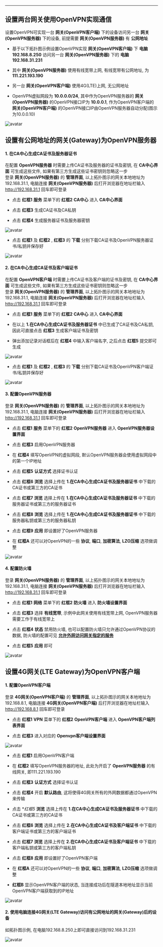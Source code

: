 ***

## 设置两台网关使用OpenVPN实现通信

设置OpenVPN可实现一台 **网关(OpenVPN客户端)** 下的设备访问另一台 **网关(OpenVPN服务器)** 下的设备, 前提需要 **网关(OpenVPN服务器)** 有 **公网地址**   

- 基于以下拓扑图示例设置OpenVPN实现 **网关(OpenVPN客户端)** 下 **电脑192.168.8.250** 访问另一台 **网关(OpenVPN服务器)** 下的 **电脑192.168.31.231**    

- 其中 **网关(OpenVPN服务器)** 使用有线宽带上网, 有线宽带有公网地址, 为 **111.221.193.190**    

- 另一台 **网关(OpenVPN客户端)** 使用4G(LTE)上网, 无公网地址   

- OpenVPN虚拟网段为 **10.0.0.0/24**, 其中作为OpenVPN服务器的 **网关(OpenVPN服务器)** 的OpenVPN接口IP为 **10.0.0.1**, 作为OpenVPN客户端的 **网关(OpenVPN客户端)** 的OpenVPN接口IP由OpenVPN服务器自动分配(图示为10.0.0.10)

![avatar](./openvpn.jpg) 




## 设置有公网地址的网关(Gateway)为OpenVPN服务器

#### 1. 在CA中心生成CA证书及服务器证书

在配置 **OpenVPN服务器** 时需要上传CA证书及服务器的证书及密钥, 在 **CA中心界面** 可生成这些文件, 如果有第三方生成这些证书密钥则忽略这一步   
登录 **网关(OpenVPN服务器)** 的 **管理界面**, 以上拓扑图示的网关本地地址为192.168.31.1, 电脑连接 **网关(OpenVPN服务器)** 后打开浏览器在地址栏输入 http://192.168.31.1 回车即可登录

- 点击 **红框1** **服务** 菜单下的 **红框2** **CA中心** 进入 **CA中心界面**   

- 点击 **红框3** 生成CA证书及CA私钥  

- 点击 **红框4** 生成服务器证书及服务器密钥  

![avatar](./openvpn_server_cert_cn.jpg)

- 点击 **红框1** 及 **红框2** , **红框3** 的 **下载** 分别下载CA证书及OpenVPN服务器证书/私钥并保存好   

![avatar](./openvpn_server_cert_download_cn.jpg) 


#### 2. 在CA中心生成CA证书及客户端证书

在配置 **OpenVPN客户端** 时需要上传CA证书及客户端的证书及密钥, 在 **CA中心界面** 可生成这些文件, 如果有第三方生成这些证书密钥则忽略这一步   
登录 **网关(OpenVPN服务器)** 的 **管理界面**, 以上拓扑图示的网关本地地址为192.168.31.1, 电脑连接 **网关(OpenVPN服务器)** 后打开浏览器在地址栏输入 http://192.168.31.1 回车即可登录

- 点击 **红框1** **服务** 菜单下的 **红框2** **CA中心** 进入 **CA中心界面**   

- 在以上 **1.在CA中心生成CA证书及服务器证书** 中已生成了CA证书及CA私钥, 因此可直接点击 **红框3** 生成客户端证书及密钥  

- 弹出添加记录对话框后在 **红框4** 中输入客户端名字, 之后点击 **红框5** 提交即可生成

![avatar](./openvpn_client_cert_cn.jpg)

- 点击 **红框1** 及 **红框2** , **红框3** 的 **下载** 分别下载CA证书及OpenVPN客户端证书/私钥并保存好   

![avatar](./openvpn_client_cert_download_cn.jpg) 


#### 3. 配置OpenVPN服务器

登录 **网关(OpenVPN服务器)** 的 **管理界面**, 以上拓扑图示的网关本地地址为192.168.31.1, 电脑连接 **网关(OpenVPN服务器)** 后打开浏览器在地址栏输入 http://192.168.31.1 回车即可登录

- 点击 **红框1** **服务** 菜单下的 **红框2** **OpenVPN服务器** 进入 **OpenVPN服务器设置界面**   

- 点击 **红框3** 启用OpenVPN服务器

- 在 **红框4** 填写OpenVPN的虚拟网段, 默认OpenVPN服务器会使用虚拟网段中的第一个IP地址

- 点击 **红框5** **认证方式** 选择证书认证

- 点击 **红框6** **浏览** 选择上传在 **1.在CA中心生成CA证书及服务器证书** 中下载的CA证书或第三方的CA证书

- 点击 **红框7** **浏览** 选择上传在 **1.在CA中心生成CA证书及服务器证书** 中下载的服务器证书或第三方的服务器证书

- 点击 **红框8** **浏览** 选择上传在 **1.在CA中心生成CA证书及服务器证书** 中下载的服务器私钥或第三方的服务器私钥

- 点击 **红框9** **应用** 即设置好了OpenVPN服务器

- 在 **红框A** 还可以对OpenVPN的一些 **协议**, **端口**, **加密算法**, **LZO压缩** 选项做调整

![avatar](./openvpn_server_config_cn.jpg) 

#### 4. 配置防火墙

登录 **网关(OpenVPN服务器)** 的 **管理界面**, 以上拓扑图示的网关本地地址为192.168.31.1, 电脑连接 **网关(OpenVPN服务器)** 后打开浏览器在地址栏输入 http://192.168.31.1 回车即可登录

- 点击 **红框1** **网络** 菜单下的 **红框2** **防火墙** 进入 **防火墙设置界面**   

- 点击 **红框3** 选择 **有线宽带**, 示例中此网关使用有线宽带上网, OpenVPN服务器需要工作于有线宽带上

- 点击 **红框4** **状态** 禁用防火墙, 也可以配置防火墙只允许通过OpenVPN协议的数据, 防火墙的配置可见 **[允许外网访问网关指定的服务](../firewall/allow_access_cn.md)**   

- 点击 **红框5** **应用** 即可

![avatar](./openvpn_server_firewall_cn.jpg) 


## 设置4G网关(LTE Gateway)为OpenVPN客户端

#### 1. 配置OpenVPN客户端

登录 **4G网关(OpenVPN客户端)** 的 **管理界面**, 以上拓扑图示的网关本地地址为192.168.8.1, 电脑连接 **4G网关(OpenVPN客户端)** 后打开浏览器在地址栏输入 http://192.168.8.1 回车即可登录

- 点击 **红框1** **VPN** 菜单下的 **红框2** **OpenVPN客户端** 进入 **OpenVPN客户端列表界面**   

- 点击 **红框3** 进入对应的 **Openvpn客户端设置界面**

![avatar](./openvpn_client_list_cn.jpg) 


- 点击 **红框1** 启用OpenVPN客户端

- 在 **红框2** 填写OpenVPN服务器的地址, 此处为开启了 **OpenVPN服务器** 的有线网关, 即111.221.193.190

- 点击 **红框3** **认证方式** 选择证书认证

- 点击 **红框4** 开启 **默认路由**, 这将使得4G网关所有的外网数据都通过OpenVPN来传输

- 点击 **红框5* **浏览** 选择上传在 **1.在CA中心生成CA证书及服务器证书** 中下载的CA证书或第三方的CA证书

- 点击 **红框6** **浏览** 选择上传在 **2.在CA中心生成CA证书及客户端证书** 中下载的客户端证书或第三方的客户端证书

- 点击 **红框7** **浏览** 选择上传在 **2.在CA中心生成CA证书及客户端证书** 中下载的客户端私钥或第三方的客户端私钥

- 点击 **红框8** **应用** 即设置好了OpenVPN客户端

- 在 **红框A** 还可以对OpenVPN的一些 **协议**, **端口**, **加密算法**, **LZO压缩** 选项做调整

- **红框B** 显示OpenVPN客户端的状态, 当连接成功后在隧道本地地址显示当前OpenVPN客户端获取到的IP地址

![avatar](./openvpn_client_config_cn.jpg) 

#### 2. 使用电脑连接4G网关(LTE Gateway)访问有公网地址的网关(Gateway)后的设备

如拓扑图示例, 在电脑192.168.8.250上即可直接访问到192.168.31.231

![avatar](./openvpn_client_debug_cn.jpg) 
